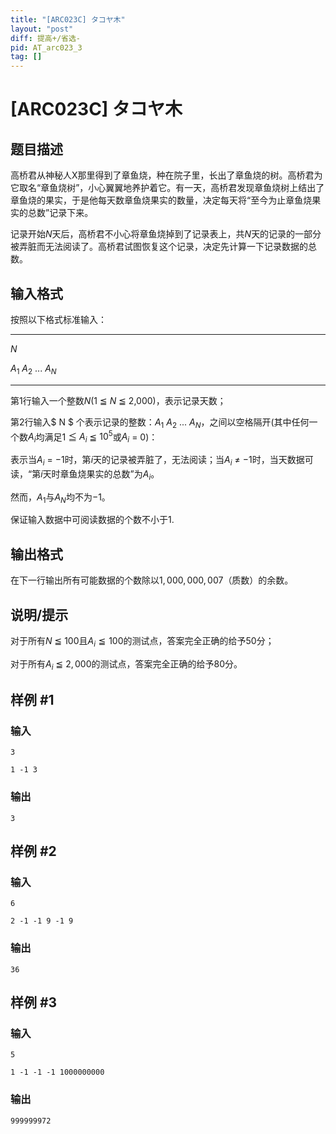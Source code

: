 ```yaml
---
title: "[ARC023C] タコヤ木"
layout: "post"
diff: 提高+/省选-
pid: AT_arc023_3
tag: []
---
```


# [ARC023C] タコヤ木

## 题目描述

高桥君从神秘人X那里得到了章鱼烧，种在院子里，长出了章鱼烧的树。高桥君为它取名“章鱼烧树”，小心翼翼地养护着它。有一天，高桥君发现章鱼烧树上结出了章鱼烧的果实，于是他每天数章鱼烧果实的数量，决定每天将“至今为止章鱼烧果实的总数”记录下来。

记录开始$N$天后，高桥君不小心将章鱼烧掉到了记录表上，共$N$天的记录的一部分被弄脏而无法阅读了。高桥君试图恢复这个记录，决定先计算一下记录数据的总数。

## 输入格式

按照以下格式标准输入：


------------


$N$ 

 $A_1$   $A_2$ ... $A_N$
 

------------
第1行输入一个整数$N$(1 ≦ $N$ ≦ 2,000)，表示记录天数；

第2行输入$ N $ 个表示记录的整数：$A_1$   $A_2$ ... $A_N$，之间以空格隔开(其中任何一个数$A_i$均满足$1$ ≦ $A_i$ ≦ $10^5$或$A_i$ = $0$)：

表示当$A_i$ = $-1$时，第$i$天的记录被弄脏了，无法阅读；当$A_i$ $\not=$ $-1$时，当天数据可读，“第$i$天时章鱼烧果实的总数”为$A_i$。

然而，$A_1$与$A_N$均不为$-1$。

保证输入数据中可阅读数据的个数不小于$1$.

## 输出格式

在下一行输出所有可能数据的个数除以$1,000,000,007$（质数）的余数。

## 说明/提示

对于所有$N$ ≦ $100$且$A_i≦100$的测试点，答案完全正确的给予50分；

对于所有$A_i$ ≦ $2,000$的测试点，答案完全正确的给予80分。

## 样例 #1

### 输入

```
3
1 -1 3
```

### 输出

```
3
```

## 样例 #2

### 输入

```
6
2 -1 -1 9 -1 9
```

### 输出

```
36
```

## 样例 #3

### 输入

```
5
1 -1 -1 -1 1000000000
```

### 输出

```
999999972
```

